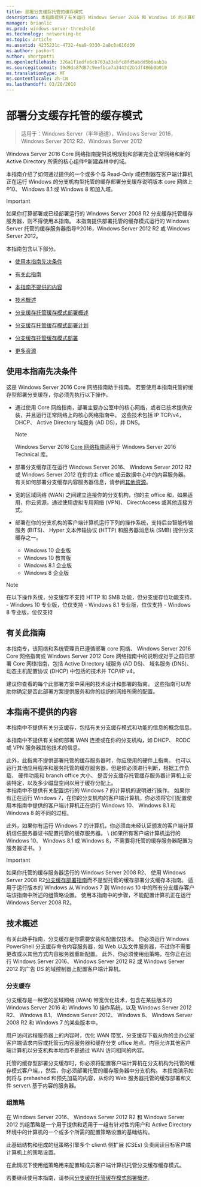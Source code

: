 ```yaml
---
title: 部署分支缓存托管的缓存模式
description: 本指南提供了有关运行 Windows Server 2016 和 Windows 10 的计算机上托管的缓存型部署分支缓存的说明进行操作
manager: brianlic
ms.prod: windows-server-threshold
ms.technology: networking-bc
ms.topic: article
ms.assetid: 4235231c-4732-4ea9-9330-2a8c8a616d39
ms.author: pashort
author: shortpatti
ms.openlocfilehash: 326a1f1edfe6cb763a33ebfc8fd5abdd5b6aab3a
ms.sourcegitcommit: 19d9da87d87c9eefbca7a3443d2b1df486b0b010
ms.translationtype: MT
ms.contentlocale: zh-CN
ms.lasthandoff: 03/28/2018
---
```

# <a name="deploy-branchcache-hosted-cache-mode"></a>部署分支缓存托管的缓存模式

>适用于：Windows Server（半年通道），Windows Server 2016，Windows Server 2012 R2、Windows Server 2012

Windows Server 2016 Core 网络指南提供说明规划和部署完全正常网络和新的 Active Directory 所需的核心组件&reg;新建森林中的域。

本指南介绍了如何通过提供的一个或多个与 Read\-Only 域控制器在客户端计算机正在运行 Windows 的分支机构型托管的缓存部署分支缓存说明版本 core 网络上&reg;10、 Windows 8.1 或 Windows 8 和加入域。

>[!IMPORTANT]
>如果你打算部署或已经部署运行的 Windows Server 2008 R2 分支缓存托管缓存服务器，则不得使用本指南。 本指南提供部署托管的缓存模式运行的 Windows Server 托管的缓存服务器指导&reg;2016，Windows Server 2012 R2 或 Windows Server 2012。

本指南包含以下部分。

- [使用本指南先决条件](#bkmk_pre)

- [有关此指南](#bkmk_about)

- [本指南不提供的内容](#bkmk_not)

- [技术概述](#bkmk_tech)

- [分支缓存托管缓存模式部署概述](2-Bc-Hcm-Deploy-Overview.md)

- [分支缓存托管缓存模式部署计划](3-Bc-Hcm-Plan.md)

- [分支缓存托管缓存模式部署](4-Bc-Hcm-Deployment.md)

- [更多资源](11-Bc-Hcm-additional-resources.md)

## <a name="bkmk_pre"></a>使用本指南先决条件

这是 Windows Server 2016 Core 网络指南助手指南。 若要使用本指南托管的缓存型部署分支缓存，你必须先执行以下操作。

- 通过使用 Core 网络指南，部署主要办公室中的核心网络，或者已技术提供安装，并且运行正常网络上的核心网络指南中。 这些技术包括 IP TCP\/v4，DHCP、 Active Directory 域服务 \(AD DS\)，并 DNS。

    > [!NOTE]
    > Windows Server 2016 [Core 网络指南](https://technet.microsoft.com/windows-server-docs/networking/core-network-guide/core-network-guide)适用于 Windows Server 2016 Technical 库。  

- 部署分支缓存正在运行 Windows Server 2016、 Windows Server 2012 R2 或 Windows Server 2012 在你的主 office 或云数据中心中的内容服务器。 有关如何部署分支缓存内容服务器信息，请参阅[其他资源](11-Bc-Hcm-additional-resources.md)。

- 宽的区域网络 \(WAN\) 之间建立连接你的分支机构，你的主 office 和，如果适用，你云资源，通过使用虚拟专用网络 \(VPN\)、 DirectAccess 或其他连接方式。

- 部署在你的分支机构的客户端计算机运行下列的操作系统，支持后台智能传输服务 (BITS)、 Hyper 文本传输协议 (HTTP) 和服务器消息块 (SMB) 提供分支缓存之一。
    - Windows 10 企业版
    - Windows 10 教育版
    - Windows 8.1 企业版
    - Windows 8 企业版

>[!NOTE]
>在以下操作系统，分支缓存不支持 HTTP 和 SMB 功能，但分支缓存位功能支持。
>     - Windows 10 专业版，位仅支持
>     - Windows 8.1 专业版，位仅支持
>     - Windows 8 专业版，位仅支持

## <a name="bkmk_about"></a>有关此指南

本指南专，该网络和系统管理员已遵循部署 core 网络、 Windows Server 2016 Core 网络指南或 Windows Server 2012 Core 网络指南中的说明或对于之前已部署 Core 网络指南，包括 Active Directory 域服务 \(AD DS\)、 域名服务 \(DNS\)、 动态主机配置协议 \(DHCP\) 中包括的技术并 TCP\/IP v4。

建议你查看的每个此部署方案中采用的技术设计和部署的指南。 这些指南可以帮助你确定是否此部署方案提供服务和你的组织的网络所需的配置。

## <a name="bkmk_not"></a>本指南不提供的内容

本指南中不提供有关分支缓存，包括有关分支缓存模式和功能的信息的概念信息。  

本指南中不提供有关如何部署 WAN 连接或在你的分支机构，如 DHCP、 RODC 或 VPN 服务器其他技术的信息。

此外，此指南不提供部署托管的缓存服务器时，你应使用的硬件上指南。 也可以运行其他应用程序和服务托管的缓存服务器，但是你必须进行判断，根据工作负载、 硬件功能和 branch office 大小、 是否分支缓存托管缓存服务器计算机上安装特定，以及多少磁盘空间以用于缓存分配上。  
本指南中不提供有关配置运行的 Windows 7 的计算机的说明进行操作。 如果你有正在运行 Windows 7，在你的分支机构的客户端计算机，你必须将它们配置使用本指南中提供的客户端计算机正在运行 Windows 10、 Windows 8.1 和 Windows 8 的不同的过程。
  
此外，如果你有运行 Windows 7 的计算机，你必须由未经认证颁发的客户端计算机信任服务器证书配置托管的缓存服务器。 \ (如果所有客户端计算机运行的 Windows 10、 Windows 8.1 或 Windows 8，不需要将托管的缓存服务器配置为服务器证书。 \) 
> [!IMPORTANT]
> 如果你托管的缓存服务器运行的 Windows Server 2008 R2、 使用 Windows Server 2008 R2[分支缓存部署指南](https://technet.microsoft.com/library/ee649232(v=ws.10).aspx)而不是型托管的缓存部署分支缓存本指南。 适用于运行版本的 Windows 从 Windows 7 到 Windows 10 中的所有分支缓存客户端该指南中所述的组策略设置。 使用本指南中的步骤，不能配置计算机正在运行 Windows Server 2008 R2。

## <a name="bkmk_tech"></a>技术概述

有关此助手指南，分支缓存是你需要安装和配置仅技术。 你必须运行 Windows PowerShell 分支缓存命令内容服务器，如 Web 以及文件服务器，不过你不需要更改或以其他方式内容服务器重新配置。 此外，你必须使用组策略，在你正在运行 Windows Server 2016、 Windows Server 2012 R2 或 Windows Server 2012 的广告 DS 的域控制器上配置客户端计算机。

### <a name="branchcache"></a>分支缓存

分支缓存是一种宽的区域网络 (WAN) 带宽优化技术，包含在某些版本的 Windows Server 2016 和 Windows 10 操作系统，以及 Windows Server 2012 R2、 Windows 8.1、 Windows Server 2012、 Windows 8、 Windows Server 2008 R2 和 Windows 7 的某些版本中。

用户访问远程服务器上的内容时，优化 WAN 带宽，分支缓存下载从你的主办公室客户端请求内容或托管云内容服务器和缓存分支 office 地点，内容允许其他客户端计算机以分支机构本地而不是通过 WAN 访问相同的内容。

托管的缓存型部署分支缓存时，你必须将配置客户端计算机在分支机构为托管的缓存模式客户端，，然后，你必须部署托管的缓存服务器中分支机构。 本指南演示如何将与 prehashed 和预先加载的内容，从你的 Web 服务器托管的缓存部署和文件 server\ 基于内容的服务器。

### <a name="group-policy"></a>组策略

在 Windows Server 2016、 Windows Server 2012 R2 和 Windows Server 2012 的组策略是一个用于提供和适用于一组有针对性的用户和 Active Directory 环境中的计算机的一个或多个所需的配置策略设置的基础结构。 

此基础结构和组成的组策略引擎多个 client\ 侧扩展 \(CSEs\) 负责阅读目标客户端计算机上的策略设置。

在此情况下使用组策略用来配置域成员客户端计算机托管分支缓存缓存模式。

若要继续使用本指南，请参阅[分支缓存托管缓存模式部署概述](2-Bc-Hcm-Deploy-Overview.md)。
